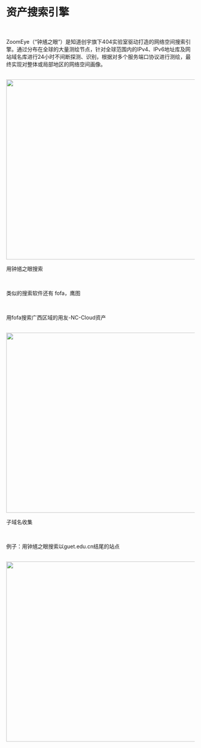 # 资产搜索引擎


<br>

ZoomEye（“钟馗之眼”）是知道创宇旗下404实验室驱动打造的网络空间搜索引擎。通过分布在全球的大量测绘节点，针对全球范围内的IPv4、IPv6地址库及网站域名库进行24小时不间断探测、识别，根据对多个服务端口协议进行测绘，最终实现对整体或局部地区的网络空间画像。

<br>

<img src="https://54huarui.github.io/blogs/zuoye2/1.png" width="880" height="480">

<br>

用钟馗之眼搜索

<br>

类似的搜索软件还有 fofa，鹰图

<br>

用fofa搜索广西区域的用友-NC-Cloud资产

<br>

<img src="https://54huarui.github.io/blogs/zuoye2/3.png" width="880" height="480">

<br>

子域名收集

<br>

例子：用钟馗之眼搜索以guet.edu.cn结尾的站点

<br>

<img src="https://54huarui.github.io/blogs/zuoye2/2.png" width="880" height="480">